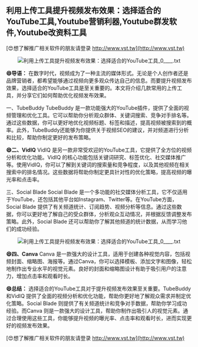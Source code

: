 ## **利用上传工具提升视频发布效果：选择适合的YouTube工具,Youtube营销利器,Youtube群发软件,Youtube改资料工具**

[😍想了解推广相关软件的朋友请登录 http://www.vst.tw](http://www.vst.tw)

 <center><img src="https://vst.tw/MP4/tuiguang/png/1.png" alt="利用上传工具提升视频发布效果：选择适合的YouTube工具_0____.txt"></center>

**😄导语：**
在数字时代，视频成为了一种主流的媒体形式。无论是个人创作者还是品牌营销者，都希望能够通过视频向更多观众传达自己的信息。而要提升视频发布效果，选择适合的YouTube工具是至关重要的。本文将介绍几款常用的上传工具，并分享它们如何帮助优化视频发布效果。

一、TubeBuddy
TubeBuddy 是一款功能强大的YouTube插件，提供了全面的视频管理和优化工具。它可以帮助你分析观众群体、关键词搜索、竞争对手排名等。通过这些数据，你可以更好地优化视频标题、标签和描述，提高视频被搜索到的概率。此外，TubeBuddy还能够为你提供关于视频SEO的建议，并对频道进行分析和比较，帮助你制定更好的发布策略。

**😄二、VidIQ**
VidIQ 是另一款非常受欢迎的YouTube工具，它提供了全方位的视频分析和优化功能。VidIQ 的核心功能包括关键词研究、标签优化、社交媒体推广等。使用VidIQ，你可以了解到关键词的搜索量和竞争程度，以及其他视频在相关搜索中的排名情况。这些数据将帮助你制定更具针对性的优化策略，提高视频的曝光率和点击率。

三、Social Blade
Social Blade 是一个多功能的社交媒体分析工具，它不仅适用于YouTube，还包括其他平台如Instagram、Twitter等。在YouTube方面，Social Blade 提供了有关频道统计、订阅趋势、视频分析等信息。通过这些数据，你可以更好地了解自己的受众群体，分析观众互动情况，并根据反馈调整发布策略。此外，Social Blade 还可以帮助你了解其他频道的统计数据，从而学习他们的成功经验。

 <center><img src="https://vst.tw/MP4/tuiguang/png/1.png" alt="利用上传工具提升视频发布效果：选择适合的YouTube工具_0____.txt"></center>

**😄四、Canva**
Canva 是一款强大的设计工具，适用于创建各种视觉内容，包括视频封面、缩略图、海报等。通过Canva，你可以选择模板、添加文字和图像，轻松地制作出专业水平的视觉元素。良好的封面和缩略图设计有助于吸引用户的注意力，增加点击率和观看时长。

**😄总结：**
选择适合的YouTube工具对于提升视频发布效果至关重要。TubeBuddy 和VidIQ 提供了全面的视频分析和优化功能，帮助你更好地了解观众需求并制定优化策略。Social Blade 则提供了有关频道统计和竞争对手数据，帮助你学习成功经验。而Canva 则是一款强大的设计工具，帮助你制作出吸引人的视觉元素。通过合理使用这些工具，你能够提升视频的曝光率、点击率和观看时长，进而实现更好的视频发布效果。

[😍想了解推广相关软件的朋友请登录 http://www.vst.tw](http://www.vst.tw)



